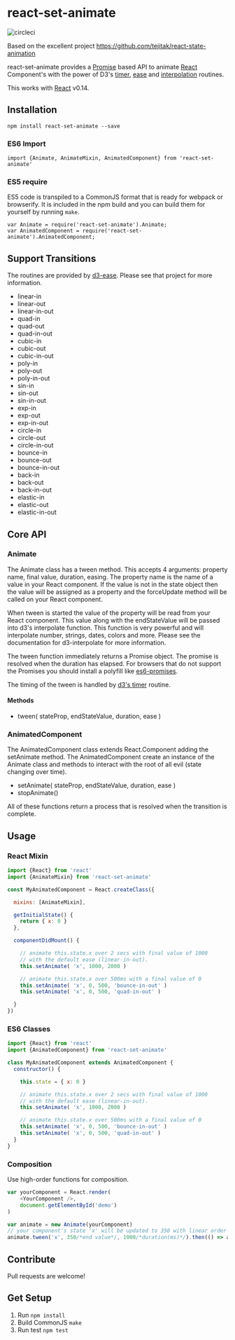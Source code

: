 # react-set-animate

![circleci](https://circleci.com/gh/petermoresi/react-set-animate.svg?style=shield&circle-token=:circle-token)

Based on the excellent project https://github.com/tejitak/react-state-animation

react-set-animate provides a [Promise](https://promisesaplus.com/) based API to animate [React](https://facebook.github.io/react/) Component's with the power of D3's [timer](https://github.com/d3/d3-timer), [ease](https://github.com/d3/d3-ease) and [interpolation](https://github.com/d3/d3-interpolate) routines.

This works with [React](http://facebook.github.io/react/) v0.14.

## Installation
```
npm install react-set-animate --save
```

### ES6 Import

```
import {Animate, AnimateMixin, AnimatedComponent} from 'react-set-animate'
```

### ES5 require

ES5 code is transpiled to a CommonJS format that is ready for webpack or browserify. It is included in the npm build and you can build them for yourself by running `make`.

```
var Animate = require('react-set-animate').Animate;
var AnimatedComponent = require('react-set-animate').AnimatedComponent;
```

## Support Transitions

The routines are provided by [d3-ease](https://github.com/d3/d3-ease). Please see that project for more information.

- linear-in
- linear-out
- linear-in-out
- quad-in
- quad-out
- quad-in-out
- cubic-in
- cubic-out
- cubic-in-out
- poly-in
- poly-out
- poly-in-out
- sin-in
- sin-out
- sin-in-out
- exp-in
- exp-out
- exp-in-out
- circle-in
- circle-out
- circle-in-out
- bounce-in
- bounce-out
- bounce-in-out
- back-in
- back-out
- back-in-out
- elastic-in
- elastic-out
- elastic-in-out

## Core API

### Animate

The Animate class has a tween method. This accepts 4 arguments: property name, final value, duration, easing. The property name is the name of a value in your React component. If the value is not in the state object then the value will be assigned as a property and the forceUpdate method will be called on your React component.

When tween is started the value of the property will be read from your React component. This value along with the endStateValue will be passed into d3's interpolate function. This function is very powerful and will interpolate number, strings, dates, colors and more. Please see the documentation for d3-interpolate for more information.

The tween function immediately returns a Promise object. The promise is resolved when the duration has elapsed. For browsers that do not support the Promises you should install a polyfill like [es6-promises](https://github.com/jakearchibald/es6-promise).

The timing of the tween is handled by [d3's timer](https://github.com/d3/d3-timer) routine.

#### Methods

  - tween( stateProp, endStateValue, duration, ease )

### AnimatedComponent

The AnimatedComponent class extends React.Component adding the setAnimate method. The AnimatedComponent create an instance of the Animate class and methods to interact with the root of all evil (state changing over time).

  - setAnimate( stateProp, endStateValue, duration, ease )
  - stopAnimate()


All of these functions return a process that is resolved when the transition is complete.

## Usage

### React Mixin

```js:extend.js
import {React} from 'react'
import {AnimateMixin} from 'react-set-animate'

const MyAnimatedComponent = React.createClass({

  mixins: [AnimateMixin],

  getInitialState() {
    return { x: 0 }
  },

  componentDidMount() {

    // animate this.state.x over 2 secs with final value of 1000
    // with the default ease (linear-in-out).
    this.setAnimate( 'x', 1000, 2000 )

    // animate this.state.x over 500ms with a final value of 0
    this.setAnimate( 'x', 0, 500, 'bounce-in-out' )
    this.setAnimate( 'x', 0, 500, 'quad-in-out' )

  }
})
```

### ES6 Classes

```js:extend.js
import {React} from 'react'
import {AnimatedComponent} from 'react-set-animate'

class MyAnimatedComponent extends AnimatedComponent {
  constructor() {

    this.state = { x: 0 }

    // animate this.state.x over 2 secs with final value of 1000
    // with the default ease (linear-in-out).
    this.setAnimate( 'x', 1000, 2000 )

    // animate this.state.x over 500ms with a final value of 0
    this.setAnimate( 'x', 0, 500, 'bounce-in-out' )
    this.setAnimate( 'x', 0, 500, 'quad-in-out' )
  }
}
```

### Composition

Use high-order functions for composition.

```js:app.js
var yourComponent = React.render(
    <YourComponent />,
    document.getElementById('demo')
)

var animate = new Animate(yourComponent)
// your component's state 'x' will be updated to 350 with linear order in 1 sec, then alpha will be 0 on end of moving
animate.tween('x', 350/*end value*/, 1000/*duration(ms)*/).then(() => animate.tween('alpha', 0, 400))
```

## Contribute

Pull requests are welcome!

## Get Setup

1. Run `npm install`
2. Build CommonJS `make`
3. Run test `npm test`
